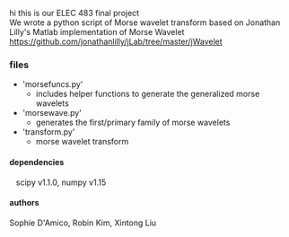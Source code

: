 hi this is our ELEC 483 final project 
<br/>We wrote a python script of Morse wavelet transform based on Jonathan Lilly's Matlab implementation of Morse Wavelet https://github.com/jonathanlilly/jLab/tree/master/jWavelet

### files ###
* 'morsefuncs.py'
  * includes helper functions to generate the generalized morse wavelets
* 'morsewave.py'
  * generates the first/primary family of morse wavelets
* 'transform.py'
  * morse wavelet transform
#### dependencies ####
&nbsp;&nbsp; scipy v1.1.0, numpy v1.15
#### authors ####
Sophie D'Amico, Robin Kim, Xintong Liu
